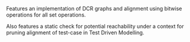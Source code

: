 Features an implementation of DCR graphs and alignment using bitwise operations for all set operations.

Also features a static check for potential reachability under a context for pruning alignment of test-case in Test Driven Modelling.
